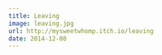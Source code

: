```yaml
---
title: Leaving
image: leaving.jpg
url: http://mysweetwhomp.itch.io/leaving
date: 2014-12-08
---
```

